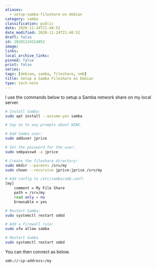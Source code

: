 ```yaml
---
aliases:
  - setup-samba-fileshare-on-debian
category: samba
classification: public
date: 2020-11-24T21:48:52
date_modified: 2020-11-24T21:48:52
draft: false
id: 20201124214852
image: 
links: 
local_archive_links: 
pinned: false
print: false
series: 
tags: [debian, samba, fileshare, smb]
title: Setup a Samba Fileshare on Debian
type: tech-note
---
```


I use the commands below to setup a Samba network share on my local server.

```sh
# Install Samba:
sudo apt install --assume-yes samba

# Say no to any prompts about WINS.

# Add Samba user:
sudo adduser jprice

# Set the password for the user:
sudo smbpasswd -a jprice

# Create the fileshare directory:
sudo mkdir --parents /srv/my
sudo chown --recursive jprice:jprice /srv/my

# Add config to /etc/samba/smb.conf:
[my]
    comment = My File Share
    path = /srv/my
    read only = no
    browsable = yes

# Restart Samba:
sudo systemctl restart smbd

# Add a firewall rule:
sudo ufw allow samba

# Restart Samba
sudo systemctl restart smbd
```

You can then connect as below.

```sh
smb://<ip-address>/my
```

